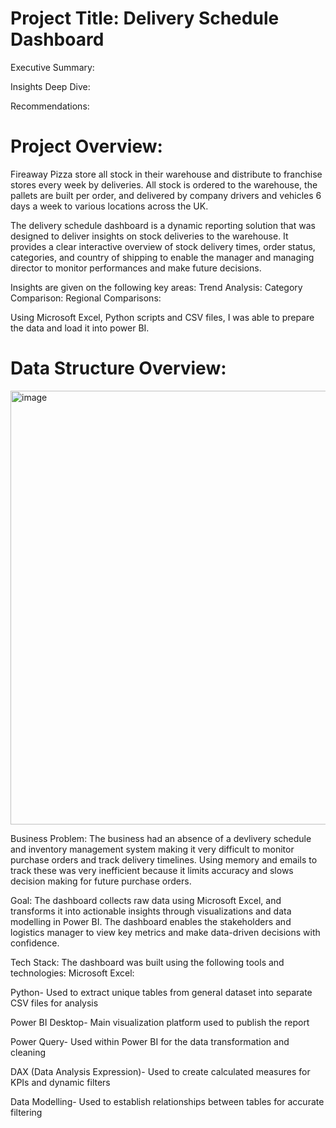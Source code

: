 # Project Title: Delivery Schedule Dashboard





Executive Summary:

Insights Deep Dive:

Recommendations:

# Project Overview:
Fireaway Pizza store all stock in their warehouse and distribute to franchise stores every week by deliveries. All stock is ordered to the warehouse, the pallets are built per order, and delivered by company drivers and vehicles 6 days a week to various locations across the UK.

The delivery schedule dashboard is a dynamic reporting solution that was designed to deliver insights on stock deliveries to the warehouse. It provides a clear interactive overview of stock delivery times, order status, categories, and country of shipping to enable the manager and managing director to monitor performances and make future decisions.

Insights are given on the following key areas:
Trend Analysis:
Category Comparison:
Regional Comparisons:

Using Microsoft Excel, Python scripts and CSV files, I was able to prepare the data and load it into power BI.

# Data Structure Overview:
<img width="1010" height="694" alt="image" src="https://github.com/user-attachments/assets/4a463db1-a16a-4d62-ae75-5de9fcf5da5f" />

Business Problem:
The business had an absence of a devlivery schedule and inventory management system making it very difficult to monitor purchase orders and track delivery timelines. Using memory and emails to track these was very inefficient because it limits accuracy and slows decision making for future purchase orders.

Goal:
The dashboard collects raw data using Microsoft Excel, and transforms it into actionable insights through visualizations and data modelling in Power BI. The dashboard enables the stakeholders and logistics manager to view key metrics and make data-driven decisions with confidence.

Tech Stack:
The dashboard was built using the following tools and technologies:
Microsoft Excel:

Python- Used to extract unique tables from general dataset into separate CSV files for analysis

Power BI Desktop- Main visualization platform used to publish the report

Power Query- Used within Power BI for the data transformation and cleaning

DAX (Data Analysis Expression)- Used to create calculated measures for KPIs and dynamic filters

Data Modelling- Used to establish relationships between tables for accurate filtering
